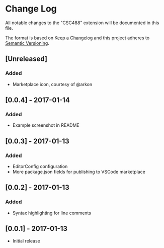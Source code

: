 # Change Log
All notable changes to the "CSC488" extension will be documented in this file.

The format is based on [Keep a Changelog](http://keepachangelog.com/) and this project adheres to [Semantic Versioning](http://semver.org/).

## [Unreleased]
### Added
- Marketplace icon, courtesy of @arkon

## [0.0.4] - 2017-01-14
### Added
- Example screenshot in README

## [0.0.3] - 2017-01-13
### Added
- EditorConfig configuration
- More package.json fields for publishing to VSCode marketplace

## [0.0.2] - 2017-01-13
### Added
- Syntax highlighting for line comments

## [0.0.1] - 2017-01-13
- Initial release
